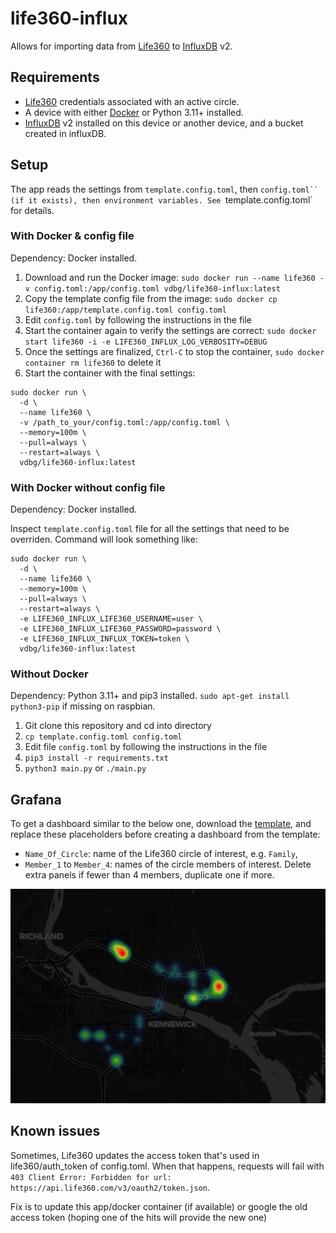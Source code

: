 # life360-influx

Allows for importing data from [Life360](https://www.life360.com/) to [InfluxDB](https://www.influxdata.com/) v2.


## Requirements

- [Life360](https://www.life360.com/) credentials associated with an active circle.
- A device with either [Docker](https://www.docker.com/) or Python 3.11+ installed.
- [InfluxDB](https://en.wikipedia.org/wiki/InfluxDB) v2 installed on this device or another device, and a bucket created in influxDB.

## Setup

The app reads the settings from `template.config.toml`, then `config.toml`` (if it exists), then environment variables.
See `template.config.toml` for details.

### With Docker & config file

Dependency: Docker installed.

1. Download and run the Docker image: `sudo docker run --name life360 -v config.toml:/app/config.toml vdbg/life360-influx:latest`
2. Copy the template config file from the image: `sudo docker cp life360:/app/template.config.toml config.toml`
3. Edit `config.toml` by following the instructions in the file
4. Start the container again to verify the settings are correct: `sudo docker start life360 -i -e LIFE360_INFLUX_LOG_VERBOSITY=DEBUG`
5. Once the settings are finalized, `Ctrl-C` to stop the container, `sudo docker container rm life360` to delete it
6. Start the container with the final settings:

```
sudo docker run \
  -d \
  --name life360 \
  -v /path_to_your/config.toml:/app/config.toml \
  --memory=100m \
  --pull=always \
  --restart=always \
  vdbg/life360-influx:latest
```

### With Docker without config file

Dependency: Docker installed.

Inspect `template.config.toml` file for all the settings that need to be overriden. Command will look something like:

```
sudo docker run \
  -d \
  --name life360 \
  --memory=100m \
  --pull=always \
  --restart=always \
  -e LIFE360_INFLUX_LIFE360_USERNAME=user \
  -e LIFE360_INFLUX_LIFE360_PASSWORD=password \
  -e LIFE360_INFLUX_INFLUX_TOKEN=token \
  vdbg/life360-influx:latest
```

### Without Docker

Dependency: Python 3.11+ and pip3 installed. `sudo apt-get install python3-pip` if missing on raspbian.

1. Git clone this repository and cd into directory
2. `cp template.config.toml config.toml`
3. Edit file `config.toml` by following the instructions in the file
4. `pip3 install -r requirements.txt`
5. `python3 main.py` or `./main.py`

## Grafana


To get a dashboard similar to the below one, download the [template](grafana/dashboard.json), and replace these placeholders before creating a dashboard from the template:
* `Name_Of_Circle`: name of the Life360 circle of interest, e.g. `Family`,
* `Member_1` to `Member_4`: names of the circle members of interest. Delete extra panels if fewer than 4 members, duplicate one if more.

![Grafana dashboard](grafana/dashboard.png)

## Known issues

Sometimes, Life360 updates the access token that's used in life360/auth_token of config.toml.
When that happens, requests will fail with `403 Client Error: Forbidden for url: https://api.life360.com/v3/oauth2/token.json`.

Fix is to update this app/docker container (if available) or google the old access token (hoping one of the hits will provide the new one)